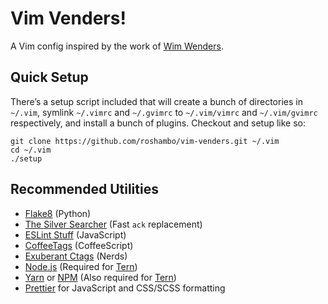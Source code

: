 # Vim Venders!

A Vim config inspired by the work of [Wim Wenders][wim].

## Quick Setup

There’s a setup script included that will create a bunch of directories in
`~/.vim`, symlink `~/.vimrc` and `~/.gvimrc` to `~/.vim/vimrc` and
`~/.vim/gvimrc` respectively, and install a bunch of plugins. Checkout and
setup like so:

    git clone https://github.com/roshambo/vim-venders.git ~/.vim
    cd ~/.vim
    ./setup

## Recommended Utilities

- [Flake8](https://pypi.python.org/pypi/flake8) (Python)
- [The Silver Searcher](https://github.com/ggreer/the_silver_searcher) (Fast `ack` replacement)
- [ESLint Stuff](https://github.com/jaxbot/syntastic-react) (JavaScript)
- [CoffeeTags](https://github.com/lukaszkorecki/CoffeeTags) (CoffeeScript)
- [Exuberant Ctags](http://ctags.sourceforge.net/) (Nerds)
- [Node.js](https://nodejs.org/en/) (Required for [Tern][tern])
- [Yarn][yarn] or [NPM][npm] (Also required for [Tern][tern])
- [Prettier](https://prettier.io) for JavaScript and CSS/SCSS formatting

[wim]: https://en.wikipedia.org/wiki/Wim_Wenders
[tern]: http://ternjs.net
[npm]: https://www.npmjs.com
[yarn]: https://yarnpkg.com/
